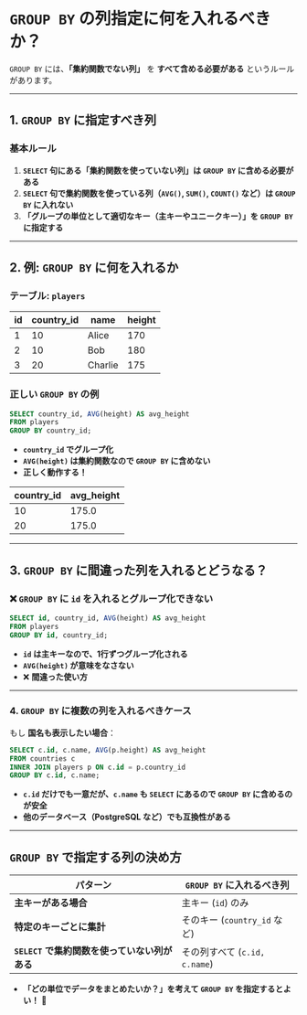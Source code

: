 # `GROUP BY` の列指定に何を入れるべきか？

`GROUP BY` には、**「集約関数でない列」** を **すべて含める必要がある** というルールがあります。

---

## **1.  `GROUP BY` に指定すべき列**

### **基本ルール**

1. **`SELECT` 句にある「集約関数を使っていない列」は `GROUP BY` に含める必要がある**
2. **`SELECT` 句で集約関数を使っている列（`AVG()`, `SUM()`, `COUNT()` など）は `GROUP BY` に入れない**
3. **「グループの単位として適切なキー（主キーやユニークキー）」を `GROUP BY` に指定する**

---

## **2. 例: `GROUP BY` に何を入れるか**

### **テーブル: `players`**

| id | country_id | name   | height |
|----|-----------|--------|--------|
| 1  | 10        | Alice  | 170    |
| 2  | 10        | Bob    | 180    |
| 3  | 20        | Charlie | 175    |

### **正しい `GROUP BY` の例**

```sql
SELECT country_id, AVG(height) AS avg_height
FROM players
GROUP BY country_id;
```

- **`country_id` でグループ化**
- **`AVG(height)` は集約関数なので `GROUP BY` に含めない**
- **正しく動作する！**

| country_id | avg_height |
|------------|------------|
| 10         | 175.0      |
| 20         | 175.0      |

---

## **3. `GROUP BY` に間違った列を入れるとどうなる？**

### **❌ `GROUP BY` に `id` を入れるとグループ化できない**

```sql
SELECT id, country_id, AVG(height) AS avg_height
FROM players
GROUP BY id, country_id;
```

- **`id` は主キーなので、1行ずつグループ化される**
- **`AVG(height)` が意味をなさない**
- ❌ **間違った使い方**

---

### **4. `GROUP BY` に複数の列を入れるべきケース**

もし **国名も表示したい場合**：

```sql
SELECT c.id, c.name, AVG(p.height) AS avg_height
FROM countries c
INNER JOIN players p ON c.id = p.country_id
GROUP BY c.id, c.name;
```

- **`c.id` だけでも一意だが、`c.name` も `SELECT` にあるので `GROUP BY` に含めるのが安全**
- **他のデータベース（PostgreSQL など）でも互換性がある**

---

## **`GROUP BY` で指定する列の決め方**

| パターン | `GROUP BY` に入れるべき列 |
|----------|------------------------|
| **主キーがある場合** | 主キー (`id`) のみ |
| **特定のキーごとに集計** | そのキー (`country_id` など) |
| **`SELECT` で集約関数を使っていない列がある** | その列すべて (`c.id, c.name`) |

- **「どの単位でデータをまとめたいか？」を考えて `GROUP BY` を指定するとよい！** 🚀
